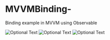 # MVVMBinding-
Binding example in MVVM using Observable

![Optional Text](../main/one.png)
![Optional Text](../main/two.png)
![Optional Text](../main/three.png)
